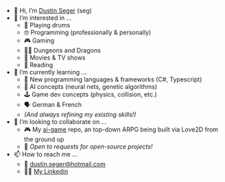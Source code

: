 - 👋 Hi, I’m [Dustin Seger](https://segeeslice.github.io/) (seg)
- 👀 I’m interested in ...
    - 🥁 Playing drums
    - 🤓 Programming (professionally & personally)
    - 🎮 Gaming
    - 🧙‍♂️ Dungeons and Dragons
    - 🎥 Movies & TV shows
    - 📖 Reading
- 🌱 I’m currently learning ...
    - 📝 New programming languages & frameworks (C#, Typescript)
    - 🤖 AI concepts (neural nets, genetic algorithms)
    - 🕹 Game dev concepts (physics, collision, etc.)
    - 🗣 German & French
    - *(And always refining my existing skills!)*
- 💞️ I’m looking to collaborate on ...
    - 🎮 My [ai-game](https://github.com/segeeslice/ai-game) repo, an top-down ARPG being built via Love2D from the ground up
    - 🌟 *Open to requests for open-source projects!*
- 📫 How to reach me ...
    - 📨 dustin.seger@hotmail.com
    - 👨‍💼 [My Linkedin](https://www.linkedin.com/in/dustin-seger-19972016/)

<!---
segeeslice/segeeslice is a ✨ special ✨ repository because its `README.md` (this file) appears on your GitHub profile.
You can click the Preview link to take a look at your changes.
--->

